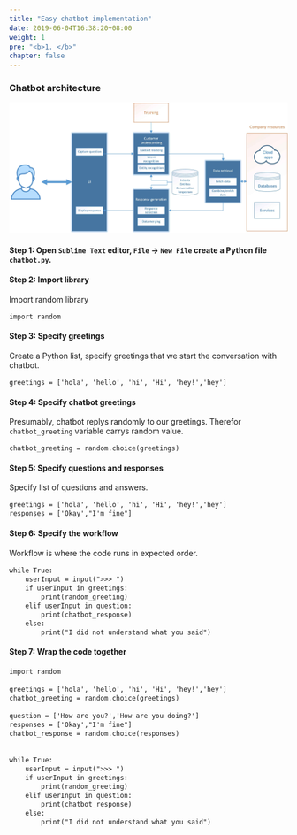 ```yaml
---
title: "Easy chatbot implementation"
date: 2019-06-04T16:38:20+08:00
weight: 1
pre: "<b>1. </b>"
chapter: false
---
```


### Chatbot architecture

![](/images/chatbot.jpg)

#### Step 1: Open `Sublime Text` editor, `File` -> `New File` create a Python file `chatbot.py`.

#### Step 2: Import library

Import random library

	import random

#### Step 3: Specify greetings

Create a Python list, specify greetings that we start the conversation with chatbot.

	greetings = ['hola', 'hello', 'hi', 'Hi', 'hey!','hey']

#### Step 4: Specify chatbot greetings

Presumably, chatbot replys randomly to our greetings. Therefor `chatbot_greeting` variable carrys random value.

	chatbot_greeting = random.choice(greetings)

#### Step 5: Specify questions and responses

Specify list of questions and answers.

	greetings = ['hola', 'hello', 'hi', 'Hi', 'hey!','hey']
	responses = ['Okay',"I'm fine"]

#### Step 6: Specify the workflow

Workflow is where the code runs in expected order.

	while True:
		userInput = input(">>> ")
		if userInput in greetings:
			print(random_greeting)
		elif userInput in question:
			print(chatbot_response)
		else:
			print("I did not understand what you said")

#### Step 7: Wrap the code together

	import random

	greetings = ['hola', 'hello', 'hi', 'Hi', 'hey!','hey']
	chatbot_greeting = random.choice(greetings)

	question = ['How are you?','How are you doing?']
	responses = ['Okay',"I'm fine"]
	chatbot_response = random.choice(responses)


	while True:
		userInput = input(">>> ")
		if userInput in greetings:
			print(random_greeting)
		elif userInput in question:
			print(chatbot_response)
		else:
			print("I did not understand what you said")


